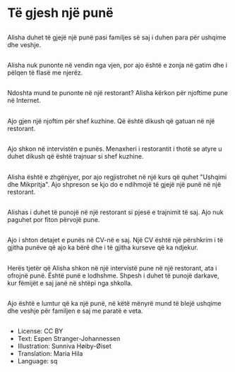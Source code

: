 # Të gjesh një punë

##
Alisha duhet të gjejë një punë pasi familjes së saj i duhen para për ushqime dhe veshje.

##
Alisha nuk punonte në vendin nga vjen, por ajo është e zonja në gatim dhe i pëlqen të flasë me njerëz.

##
Ndoshta mund te punonte në një restorant? Alisha kërkon për njoftime pune në Internet.

##
Ajo gjen një njoftim për shef kuzhine. Që është dikush që gatuan në një restorant.

##
Ajo shkon në intervistën e punës. Menaxheri i restorantit i thotë se atyre u duhet dikush që është trajnuar si shef kuzhine.

##
Alisha është e zhgënjyer, por ajo regjistrohet në një kurs që quhet "Ushqimi dhe Mikpritja". Ajo shpreson se kjo do e ndihmojë të gjejë një punë në një restorant.

##
Alishas i duhet të punojë në një restorant si pjesë e trajnimit të saj. Ajo nuk paguhet por fiton përvojë pune.

##
Ajo i shton detajet e punës në CV-në e saj. Një CV është një përshkrim i të gjitha punëve që ajo ka bërë dhe i të gjitha kurseve që ka ndjekur.

##
Herës tjetër që Alisha shkon në një intervistë pune në një restorant, ata i ofrojnë punë. Është punë e lodhshme. Shpesh i duhet të punojë darkave, kur fëmijët e saj janë në shtëpi nga shkolla.

##
Ajo është e lumtur që ka një punë, në këtë mënyrë mund të blejë ushqime dhe veshje për familjen e saj me paratë e veta.

##
* License: CC BY
* Text: Espen Stranger-Johannessen
* Illustration: Sunniva Høiby-Øiset
* Translation: Maria Hila
* Language: sq
